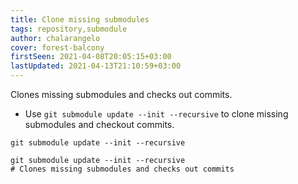 ```yaml
---
title: Clone missing submodules
tags: repository,submodule
author: chalarangelo
cover: forest-balcony
firstSeen: 2021-04-08T20:05:15+03:00
lastUpdated: 2021-04-13T21:10:59+03:00
---
```


Clones missing submodules and checks out commits.

- Use `git submodule update --init --recursive` to clone missing submodules and checkout commits.

```shell
git submodule update --init --recursive
```

```shell
git submodule update --init --recursive
# Clones missing submodules and checks out commits
```

